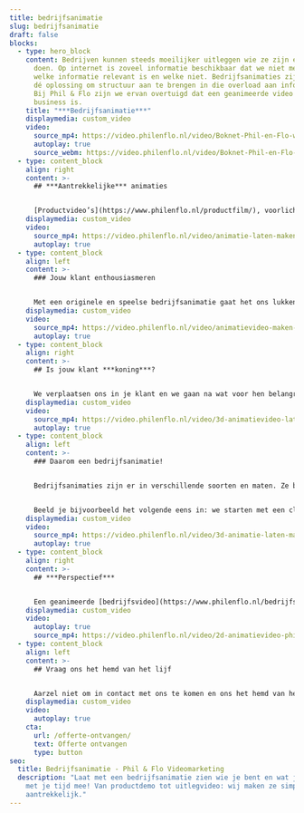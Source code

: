 ```yaml
---
title: bedrijfsanimatie
slug: bedrijfsanimatie
draft: false
blocks:
  - type: hero_block
    content: Bedrijven kunnen steeds moeilijker uitleggen wie ze zijn en wat ze
      doen. Op internet is zoveel informatie beschikbaar dat we niet meer weten
      welke informatie relevant is en welke niet. Bedrijfsanimaties zijn daarom
      dé oplossing om structuur aan te brengen in die overload aan informatie.
      Bij Phil & Flo zijn we ervan overtuigd dat een geanimeerde video serious
      business is.
    title: "***Bedrijfsanimatie***"
    displaymedia: custom_video
    video:
      source_mp4: https://video.philenflo.nl/video/Boknet-Phil-en-Flo-website-source.mp4
      autoplay: true
      source_webm: https://video.philenflo.nl/video/Boknet-Phil-en-Flo-website-source.webm
  - type: content_block
    align: right
    content: >-
      ## ***Aantrekkelijke*** animaties


      [Productvideo’s](https://www.philenflo.nl/productfilm/), voorlichtingsfilms en uitlegvideo’s: we kunnen ze allemaal een stuk simpeler en aantrekkelijker maken door ze te animeren in [2D](https://www.philenflo.nl/2d-animatie/) of [3D](https://www.philenflo.nl/3-d-animatie-laten-maken/). Een bedrijfsanimatie biedt veel creatieve mogelijkheden om in minder tijd meer informatie te presenteren. Waar een video met acteurs vaak een commercieel randje heeft en moeilijker te ensceneren is, maken wij bedrijfsanimaties juist om te informeren en meer ingewikkelde dingen uit te leggen. Met een bedrijfsanimatie van Phil & Flo kun je écht indruk maken.
    displaymedia: custom_video
    video:
      source_mp4: https://video.philenflo.nl/video/animatie-laten-maken-phil-en-flo.mp4
      autoplay: true
  - type: content_block
    align: left
    content: >-
      ### Jouw klant enthousiasmeren


      Met een originele en speelse bedrijfsanimatie gaat het ons lukken om jouw bedrijf of product stevig(er) in de markt te zetten én maken we je klanten enthousiast. Een [corporate video](https://www.freshtv.nl/corporate-video/) laat namelijk zien dat je creatief bent en met je tijd meegaat. Eerst kijken we wat je doel en wie je doelgroep is. Wat wil je precies bereiken met je animatie? En met wie communiceren we dan? Waar heeft je klant behoefte aan en wat vinden zij leuk? Bij Phil & Flo gebruiken we hier geen moeilijke modellen voor, daarentegen: we zijn processen juist aan het vereenvoudigen.
    displaymedia: custom_video
    video:
      source_mp4: https://video.philenflo.nl/video/animatievideo-maken-phil-en-flo.mp4
      autoplay: true
  - type: content_block
    align: right
    content: >-
      ## Is jouw klant ***koning***?


      We verplaatsen ons in je klant en we gaan na wat voor hen belangrijk is. **Het draait immers niet om jou, maar om de klant die koning is**. En jouw bedrijf of product is de oplossing. Een bedrijfsanimatie biedt ook de mogelijkheid om gemakkelijk je huisstijl te verwerken. Klanten zullen namelijk bepaalde kleuren of karakters associëren met je organisatie. Onze bedrijfsanimaties zijn verrassend, concreet en speels. Hoe duidelijker en aantrekkelijker het verhaal, hoe makkelijker voor jouw doelgroep.
    displaymedia: custom_video
    video:
      source_mp4: https://video.philenflo.nl/video/3d-animatievideo-laten-maken-phil-en-flo.mp4
      autoplay: true
  - type: content_block
    align: left
    content: >-
      ### Daarom een bedrijfsanimatie!


      Bedrijfsanimaties zijn er in verschillende soorten en maten. Ze bieden je de mogelijkheid om productvoordelen écht tot leven te brengen. In een animatie kun je jouw verhaal hardop vertellen omdat je niet passief bezig bent met het vastleggen van evenementen met een camera.


      Beeld je bijvoorbeeld het volgende eens in: we starten met een close-up van jouw (hoofd)kantoor waar je medewerkers keihard aan het werk zijn. Vervolgens zoomen we uit om het hele gebouw te kunnen zien en dan schieten we omhoog de lucht in voor een totaalperspectief.
    displaymedia: custom_video
    video:
      source_mp4: https://video.philenflo.nl/video/3d-animatie-laten-maken-phil-en-flo1.mp4
      autoplay: true
  - type: content_block
    align: right
    content: >-
      ## ***Perspectief***


      Een geanimeerde [bedrijfsvideo](https://www.philenflo.nl/bedrijfsvideo/) maakt het eenvoudig om alles in perspectief te plaatsen. Phil & Flo laat niet los. Voorafgaand aan het produceren van je bedrijfsanimatie denken we mee met hoe we jouw video goed vindbaar kunnen maken. Je wilt natuurlijk dat zoveel mogelijk mensen jouw bedrijfsanimatie zien.
    displaymedia: custom_video
    video:
      autoplay: true
      source_mp4: https://video.philenflo.nl/video/2d-animatievideo-phil-en-flo.mp4
  - type: content_block
    align: left
    content: >-
      ## Vraag ons het hemd van het lijf


      Aarzel niet om in contact met ons te komen en ons het hemd van het lijf te vragen over een bedrijfsanimatie. We hebben de oplossing voor jouw communicatievraagstuk!
    displaymedia: custom_video
    video:
      autoplay: true
    cta:
      url: /offerte-ontvangen/
      text: Offerte ontvangen
      type: button
seo:
  title: Bedrijfsanimatie - Phil & Flo Videomarketing
  description: "Laat met een bedrijfsanimatie zien wie je bent en wat je doet. Ga
    met je tijd mee! Van productdemo tot uitlegvideo: wij maken ze simpel en
    aantrekkelijk."
---
```

